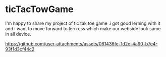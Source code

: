 # ticTacTowGame
I'm happy to share my project of tic tak toe game .i got good lerning with it and i want to move forward to lern css which make our webside look same in all device.

https://github.com/user-attachments/assets/061436fe-1d2e-4a90-b7e4-93f1d3cf44c2

